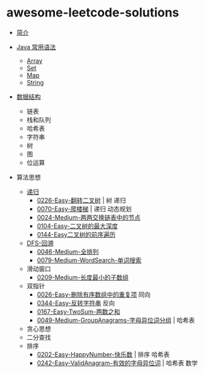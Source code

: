 # awesome-leetcode-solutions

* [简介](README.md)

* [Java 常用语法](java-basic/README.md)
    * [Array](java-basic/Array.md)
    * [Set](java-basic/Set.md)
    * [Map](java-basic/Map.md)
    * [String](java-basic/String.md)

* [数据结构](data-structure/README.md)
    * 链表
    * 栈和队列
    * 哈希表
    * 字符串
    * 树
    * 图
    * 位运算
* 算法思想
    * [递归](summary/01-summary-recursion.md)
        * [0226-Easy-翻转二叉树](solutions/0226-Easy-InvertBinaryTree-翻转二叉树.md) | 树 递归
        * [0070-Easy-爬楼梯](solutions/0070-Easy-ClimbingStairs-爬楼梯.md) | 递归 动态规划
        * [0024-Medium-两两交换链表中的节点](solutions/0024-Medium-SwapNodesinPairs-两两交换链表中的节点.md)
        * [0104-Easy-二叉树的最大深度](solutions/0104-Easy-MaximumDepthofBinaryTree-二叉树的最大深度.md)
        * [0144-Easy二叉树的前序遍历](solutions/0144-Easy二叉树的前序遍历.md)
    * [DFS-回溯](summary/02-summary-dfs.md)
        * [0046-Medium-全排列](solutions/0046-Medium-全排列.md)
        * [0079-Medium-WordSearch-单词搜索](solutions/0079-Medium-WordSearch-单词搜索.md)
    * 滑动窗口
        * [0209-Medium-长度最小的子数组](solutions/0209-Medium-MinimumSizeSubarraySum-长度最小的子数组.md)
    * 双指针
        * [0026-Easy-删除有序数组中的重复项](solutions/0026-Easy-删除有序数组中的重复项.md) 同向
        * [0344-Easy-反转字符串](solutions/0344-Easy-反转字符串.md) 反向
        * [0167-Easy-TwoSum-两数之和](solutions/0167-Easy-TwoSum-两数之和.md)
        * [0049-Medium-GroupAnagrams-字母异位词分组](solutions/0049-Medium-GroupAnagrams-字母异位词分组.md) | 哈希表
    * 贪心思想
    * 二分查找
    * 排序
        * [0202-Easy-HappyNumber-快乐数](solutions/0202-Easy-HappyNumber-快乐数.md) | 排序 哈希表
        * [0242-Easy-ValidAnagram-有效的字母异位词](solutions/0242-Easy-ValidAnagram-有效的字母异位词.md) | 哈希表 数学